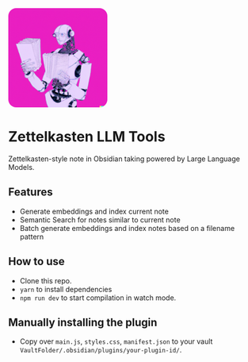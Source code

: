 <img src="NoteRobot.png" alt="Zettelkasten LLM Tools Logo" width="200" height="200" style="border-radius: 16px;" />

# Zettelkasten LLM Tools

Zettelkasten-style note in Obsidian taking powered by Large Language Models.

## Features

- Generate embeddings and index current note
- Semantic Search for notes similar to current note
- Batch generate embeddings and index notes based on a filename pattern

## How to use

- Clone this repo.
- `yarn` to install dependencies
- `npm run dev` to start compilation in watch mode.

## Manually installing the plugin

- Copy over `main.js`, `styles.css`, `manifest.json` to your vault `VaultFolder/.obsidian/plugins/your-plugin-id/`.
